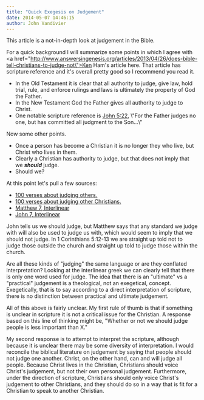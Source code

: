 ```yaml
---
title: "Quick Exegesis on Judgement"
date: 2014-05-07 14:46:15
author: John Vandivier
---
```




This article is a not-in-depth look at judgement in the Bible.

For a quick background I will summarize some points in which I agree with <a href=\"http://www.answersingenesis.org/articles/2013/04/26/does-bible-tell-christians-to-judge-not\">Ken Ham's article here</a>. That article has scripture reference and it's overall pretty good so I recommend you read it.
<ul>
	<li>In the Old Testament it is clear that all authority to judge, give law, hold trial, rule, and enforce rulings and laws is ultimately the property of God the Father.</li>
	<li>In the New Testament God the Father gives all authority to judge to Christ.</li>
	<li>One notable scripture reference is <a href=\"http://biblia.com/bible/nkjv/John%205.22\">John 5:22</a>, \"For the Father judges no one, but has committed all judgment to the Son...\"</li>
</ul>
Now some other points.
<ul>
	<li>Once a person has become a Christian it is no longer they who live, but Christ who lives in them.</li>
	<li>Clearly a Christian has authority to judge, but that does not imply that we <em><strong>should</strong></em> judge.</li>
	<li>Should we?</li>
</ul>
At this point let's pull a few sources:
<ul>
	<li><a href=\"http://www.openbible.info/topics/judging_others\">100 verses about judging others.</a></li>
	<li><a href=\"http://www.openbible.info/topics/judging_other_christians\">100 verses about judging other Christians.</a></li>
	<li><a href=\"http://biblehub.com/interlinear/matthew/7.htm\">Matthew 7, Interlinear</a></li>
	<li><a href=\"http://biblehub.com/interlinear/john/7.htm\">John 7, Interlinear</a></li>
</ul>
John tells us we should judge, but Matthew says that any standard we judge with will also be used to judge us with, which would seem to imply that we should not judge. In 1 Corinthians 5:12-13 we are straight up told not to judge those outside the church and straight up told to judge those within the church.

Are all these kinds of \"judging\" the same language or are they conflated interpretation? Looking at the interlinear greek we can clearly tell that there is only one word used for judge. The idea that there is an \"ultimate\" vs a \"practical\" judgement is a theological, not an exegetical, concept. Exegetically, that is to say according to a direct interpretation of scripture, there is no distinction between practical and ultimate judgement.

All of this above is fairly unclear. My first rule of thumb is that if something is unclear in scripture it is not a critical issue for the Christian. A response based on this line of thinking might be, \"Whether or not we should judge people is less important than X.\"

My second response is to attempt to interpret the scripture, although because it is unclear there may be some diversity of interpretation. I would reconcile the biblical literature on judgement by saying that people should not judge one another. Christ, on the other hand, can and will judge all people. Because Christ lives in the Christian, Christians should voice Christ's judgement, but not their own personal judgement. Furthermore, under the direction of scripture, Christians should only voice Christ's judgement to other Christians, and they should do so in a way that is fit for a Christian to speak to another Christian.